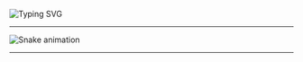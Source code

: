 ![Typing SVG](https://readme-typing-svg.herokuapp.com?font=&color=790ba1&size=40&center=true&vCenter=true&width=391&height=54&lines=Hello+There!)

<hr />

 ![Snake animation](https://github.com/Gabrielv0id/Gabrielv0id/blob/output/github-contribution-grid-snake.svg)
  
<hr />

<!--
**Gabrielv0id/Gabrielv0id** is a ✨ _special_ ✨ repository because its `README.md` (this file) appears on your GitHub profile.

Here are some ideas to get you started:

- 🔭 I’m currently working on ...
- 🌱 I’m currently learning ...
- 👯 I’m looking to collaborate on ...
- 🤔 I’m looking for help with ...
- 💬 Ask me about ...
- 📫 How to reach me: ...
- 😄 Pronouns: ...
- ⚡ Fun fact: ...
-->
